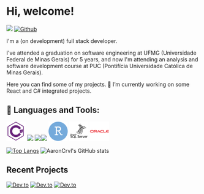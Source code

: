 # Hi, welcome!

![](https://visitor-badge.laobi.icu/badge?page_id=AaronCrvl.AaronCrvl)
[![Github](https://img.shields.io/github/followers/AaronCrvl?label=Follow&style=social)](https://github.com/AaronCrvl)

I'm a (on development) full stack developer.

I've attended a graduation on software engineering at UFMG (Universidade Federal de Minas Gerais) for 5 years, and now I'm attending an analysis and software development course at PUC (Pontifícia Universidade Católica de Minas Gerais).

Here you can find some of my projects. 🔭 I’m currently working on some React and C# integrated projects.

## 🧰 Languages and Tools:
<img height=50 src="https://github.com/devicons/devicon/blob/v2.15.1/icons/csharp/csharp-line.svg"/>    <img height=50 src="https://cdn.jsdelivr.net/gh/devicons/devicon/icons/html5/html5-original.svg" />   <img height=50 src="https://cdn.jsdelivr.net/gh/devicons/devicon/icons/css3/css3-original.svg" /><img height=50 src="https://cdn.jsdelivr.net/gh/devicons/devicon/icons/react/react-original.svg" />    <img height=50 src="https://github.com/devicons/devicon/blob/v2.15.1/icons/rstudio/rstudio-original.svg"/>    <img height=50 src="https://github.com/devicons/devicon/blob/v2.15.1/icons/microsoftsqlserver/microsoftsqlserver-plain-wordmark.svg"/>    <img height=50 src="https://github.com/devicons/devicon/blob/v2.15.1/icons/oracle/oracle-original.svg"/>

[![Top Langs](https://github-readme-stats.vercel.app/api/top-langs/?username=AaronCrvl&theme=dracula)](https://github.com/anuraghazra/github-readme-stats)
![AaronCrvl's GitHub stats](https://github-readme-stats.vercel.app/api?username=AaronCrvl&show_icons=true&theme=dracula)

## Recent Projects
[![Dev.to](https://github-readme-stats.vercel.app/api/pin/?username=AaronCrvl&repo=toy-land-api&theme=dracula)](https://github.com/thepracticaldev/dev.to)
[![Dev.to](https://github-readme-stats.vercel.app/api/pin/?username=AaronCrvl&repo=Jornal-Online-React&theme=dracula)](https://github.com/thepracticaldev/dev.to)
[![Dev.to](https://github-readme-stats.vercel.app/api/pin/?username=AaronCrvl&repo=Simple-Notes-Application&theme=dracula)](https://github.com/thepracticaldev/dev.to)
